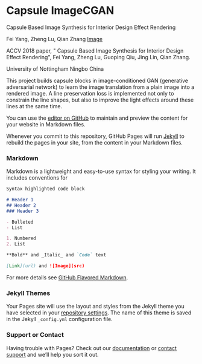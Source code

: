 # Capsule ImageCGAN

Capsule Based Image Synthesis for Interior Design Effect Rendering

Fei Yang, Zheng Lu, Qian Zhang
[Image](src)


ACCV 2018 paper, " Capsule Based Image Synthesis for Interior Design Effect Rendering", Fei Yang, Zheng Lu, Guoping Qiu, Jing Lin, Qian Zhang.

University of Nottingham Ningbo China

This project builds capsule blocks in image-conditioned GAN (generative adversarial network) to learn the image translation from a plain image into a rendered image. A line preservation loss is implemented not only to constrain the line shapes, but also to improve the light effects around these lines at the same time.















You can use the [editor on GitHub](https://github.com/yang-fei/tf-capsule-rendering/edit/master/index.md) to maintain and preview the content for your website in Markdown files.

Whenever you commit to this repository, GitHub Pages will run [Jekyll](https://jekyllrb.com/) to rebuild the pages in your site, from the content in your Markdown files.
















### Markdown

Markdown is a lightweight and easy-to-use syntax for styling your writing. It includes conventions for

```markdown
Syntax highlighted code block

# Header 1
## Header 2
### Header 3

- Bulleted
- List

1. Numbered
2. List

**Bold** and _Italic_ and `Code` text

[Link](url) and ![Image](src)
```

For more details see [GitHub Flavored Markdown](https://guides.github.com/features/mastering-markdown/).

### Jekyll Themes

Your Pages site will use the layout and styles from the Jekyll theme you have selected in your [repository settings](https://github.com/yang-fei/tf-capsule-rendering/settings). The name of this theme is saved in the Jekyll `_config.yml` configuration file.

### Support or Contact

Having trouble with Pages? Check out our [documentation](https://help.github.com/categories/github-pages-basics/) or [contact support](https://github.com/contact) and we’ll help you sort it out.
